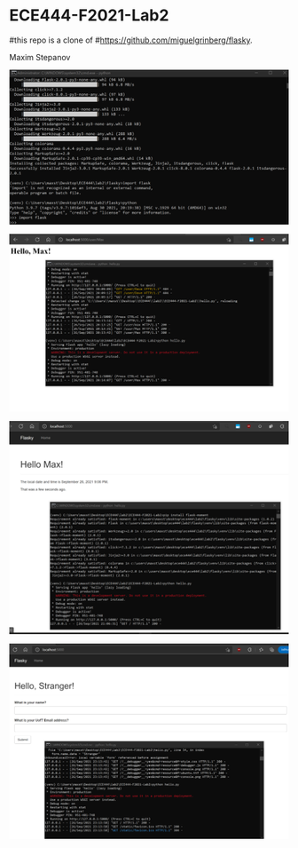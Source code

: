 # ECE444-F2021-Lab2

#this repo is a clone of 
#https://github.com/miguelgrinberg/flasky. 

Maxim Stepanov

![activity1Proof](https://github.com/maxsteep/ECE444-F2021-Lab2/blob/main/activity1Proof.png?raw=true)

![activity2Proof](https://github.com/maxsteep/ECE444-F2021-Lab2/blob/main/activity2Proof.png?raw=true)

![activity3Proof](https://github.com/maxsteep/ECE444-F2021-Lab2/blob/main/activity3Proof.png?raw=true)

![activity4Proof](https://github.com/maxsteep/ECE444-F2021-Lab2/blob/main/activity4Proof.png?raw=true)
